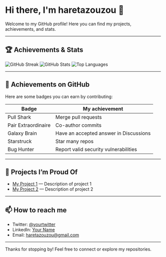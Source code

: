 # Hi there, I'm haretazouzou 👋

Welcome to my GitHub profile! Here you can find my projects, achievements, and stats.

---

## 🏆 Achievements & Stats

![GitHub Streak](https://streak-stats.demolab.com?user=haretazouzou&theme=default)
![GitHub Stats](https://github-readme-stats.vercel.app/api?username=haretazouzou&show_icons=true&theme=default)
![Top Languages](https://github-readme-stats.vercel.app/api/top-langs/?username=haretazouzou&layout=compact&theme=default)

---

## 🎯 Achievements on GitHub

Here are some badges you can earn by contributing:

| Badge               | My achievement                              |
|---------------------|-----------------------------------------|
| Pull Shark          | Merge pull requests                      |
| Pair Extraordinaire | Co-author commits                        |
| Galaxy Brain        | Have an accepted answer in Discussions  |
| Starstruck          | Star many repos                          |
| Bug Hunter          | Report valid security vulnerabilities   |

---

## 🚀 Projects I’m Proud Of

- [My Project 1](https://github.com/haretazouzou/BlockchainWallet) — Description of project 1
- [My Project 2](https://github.com/haretazouzou/forem) — Description of project 2

---

## 📫 How to reach me

- Twitter: [@yourtwitter](https://twitter.com/haretazouzou)
- LinkedIn: [Your Name](https://linkedin.com/in/haretazouzou)
- Email: haretazouzou@gmail.com

---

Thanks for stopping by! Feel free to connect or explore my repositories.
